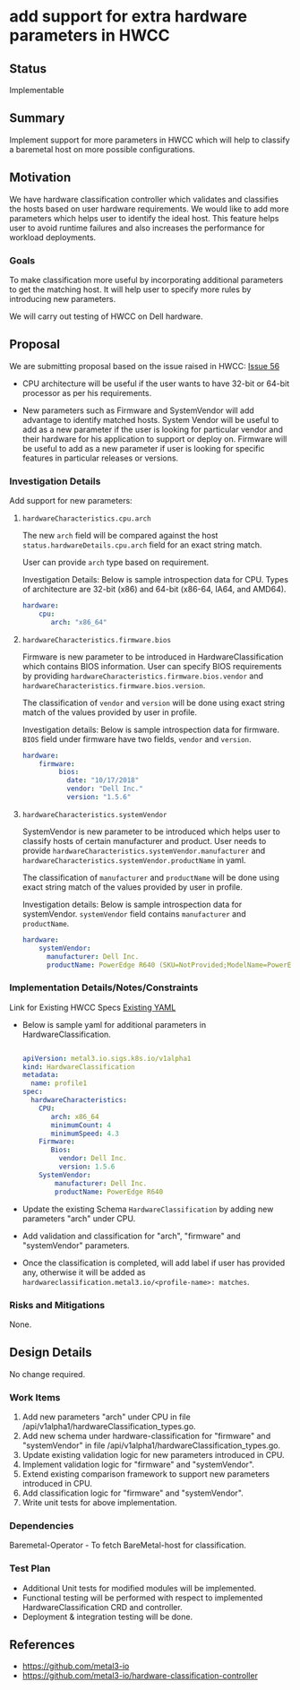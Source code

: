 # add support for extra hardware parameters in HWCC

## Status

Implementable

## Summary

Implement support for more parameters in HWCC which will help to
classify a baremetal host on more possible configurations.

## Motivation

We have hardware classification controller which validates and
classifies the hosts based on user hardware requirements.
We would like to add more parameters which helps user to
identify the ideal host. This feature helps user to avoid runtime failures
and also increases the performance for workload deployments.

### Goals

To make classification more useful by incorporating additional parameters
to get the matching host. It will help user to specify more rules by
introducing new parameters.

We will carry out testing of HWCC on Dell hardware.

## Proposal

We are submitting proposal based on the issue raised in HWCC:
[Issue 56](https://github.com/metal3-io/hardware-classification-controller/issues/56)

* CPU architecture will be useful if the user wants to have 32-bit
  or 64-bit processor as per his requirements.

* New parameters such as Firmware and SystemVendor will add
  advantage to identify matched hosts.
  System Vendor will be useful to add as a new parameter if the
  user is looking for particular vendor and their hardware for his
  application to support or deploy on.
  Firmware will be useful to add as a new parameter if user is looking
  for specific features in particular releases or versions.

### Investigation Details

Add support for new parameters:

1. `hardwareCharacteristics.cpu.arch`

   The new `arch` field will be compared against the host
   `status.hardwareDetails.cpu.arch` field for an exact string match.

   User can provide `arch` type based on requirement.

   Investigation Details: Below is sample introspection data for CPU.
   Types of architecture are 32-bit (x86) and 64-bit
   (x86-64, IA64, and AMD64).

   ```yaml
   hardware:
       cpu:
          arch: "x86_64"
   ```

1. `hardwareCharacteristics.firmware.bios`

   Firmware is new parameter to be introduced in HardwareClassification
   which contains BIOS information. User can specify BIOS requirements
   by providing `hardwareCharacteristics.firmware.bios.vendor` and
   `hardwareCharacteristics.firmware.bios.version`.

   The classification of `vendor` and `version` will be done using
   exact string match of the values provided by user in profile.

   Investigation details: Below is sample introspection data for firmware.
   `BIOS` field under firmware have two fields, `vendor` and `version`.

    ```yaml
    hardware:
        firmware:
             bios:
               date: "10/17/2018"
               vendor: "Dell Inc."
               version: "1.5.6"
    ```

1. `hardwareCharacteristics.systemVendor`

   SystemVendor is new parameter to be introduced which helps user to
   classify hosts of certain manufacturer and product. User needs to
   provide `hardwareCharacteristics.systemVendor.manufacturer` and
   `hardwareCharacteristics.systemVendor.productName` in yaml.

   The classification of `manufacturer` and `productName` will be done
   using exact string match of the values provided by user in profile.

   Investigation details: Below is sample introspection data for
   systemVendor. `systemVendor` field contains `manufacturer` and
   `productName`.

    ```yaml
    hardware:
        systemVendor:
          manufacturer: Dell Inc.
          productName: PowerEdge R640 (SKU=NotProvided;ModelName=PowerEdge R640)
    ```

### Implementation Details/Notes/Constraints

Link for Existing HWCC Specs
[Existing YAML](https://github.com/metal3-io/hardware-classification-controller/blob/master/config/samples/metal3.io_v1alpha1_hardwareclassification.yaml)

* Below is sample yaml for additional parameters in HardwareClassification.

   ```yaml

   apiVersion: metal3.io.sigs.k8s.io/v1alpha1
   kind: HardwareClassification
   metadata:
     name: profile1
   spec:
     hardwareCharacteristics:
       CPU:
          arch: x86_64
          minimumCount: 4
          minimumSpeed: 4.3
       Firmware:
          Bios:
            vendor: Dell Inc.
            version: 1.5.6
       SystemVendor:
           manufacturer: Dell Inc.
           productName: PowerEdge R640
   ```

* Update the existing Schema `HardwareClassification` by adding new
  parameters "arch" under CPU.

* Add validation and classification for "arch", "firmware"
  and "systemVendor" parameters.

* Once the classification is completed, will add label if user has
  provided any, otherwise it will be added as
  `hardwareclassification.metal3.io/<profile-name>: matches`.

### Risks and Mitigations

None.

## Design Details

No change required.

### Work Items

1. Add new parameters "arch" under CPU in file
   /api/v1alpha1/hardwareClassification_types.go.
1. Add new schema under hardware-classification for "firmware" and
   "systemVendor" in file /api/v1alpha1/hardwareClassification_types.go.
1. Update existing validation logic for new parameters introduced in CPU.
1. Implement validation logic for "firmware" and "systemVendor".
1. Extend existing comparison framework to support new parameters introduced
   in CPU.
1. Add classification logic for "firmware" and "systemVendor".
1. Write unit tests for above implementation.

### Dependencies

Baremetal-Operator - To fetch BareMetal-host for classification.

### Test Plan

* Additional Unit tests for modified modules will be implemented.
* Functional testing will be performed with respect to implemented
  HardwareClassification CRD and controller.
* Deployment & integration testing will be done.

## References

* <https://github.com/metal3-io>
* <https://github.com/metal3-io/hardware-classification-controller>
